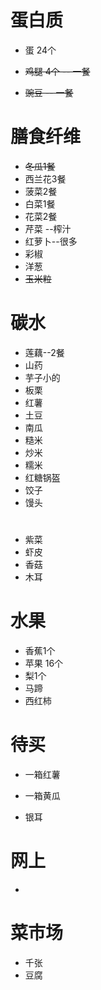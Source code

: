 # 蛋白质

* 蛋 24个

* ~~鸡腿 4个 -- 一餐~~

* ~~豌豆 -- 一餐~~

  



# 膳食纤维

* ~~冬瓜1餐~~
* 西兰花3餐
*  菠菜2餐
* 白菜1餐
* 花菜2餐
* 芹菜 --榨汁
* 红萝卜--很多
* 彩椒
* 洋葱
* ~~玉米粒~~





# 碳水

* 莲藕--2餐
* 山药
* 芋子小的
* 板栗
* 红薯
* 土豆
* 南瓜
* 糙米
* 炒米
* 糯米
* 红糖锅盔
* 饺子
* 馒头



# 

* 紫菜
* 虾皮
* 香菇
* 木耳



# 水果

* 香蕉1个
* 苹果 16个
* 梨1个
* 马蹄
* 西红柿



# 待买

* 一箱红薯
* 一箱黄瓜

* 银耳



# 网上

* 

# 菜市场

* 千张
* 豆腐

